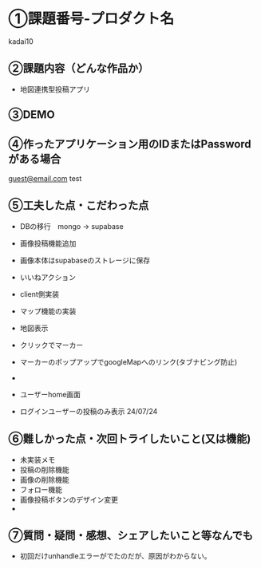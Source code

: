 # ①課題番号-プロダクト名
kadai10

## ②課題内容（どんな作品か）

- 地図連携型投稿アプリ

## ③DEMO


## ④作ったアプリケーション用のIDまたはPasswordがある場合

guest@email.com
test

## ⑤工夫した点・こだわった点

- DBの移行　mongo -> supabase

- 画像投稿機能追加
-  画像本体はsupabaseのストレージに保存

- いいねアクション
-  client側実装

- マップ機能の実装
-  地図表示
-  クリックでマーカー
-  マーカーのポップアップでgoogleMapへのリンク(タブナビング防止)
-  

- ユーザーhome画面
-  ログインユーザーの投稿のみ表示 24/07/24


## ⑥難しかった点・次回トライしたいこと(又は機能)

- 未実装メモ
-  投稿の削除機能
-  画像の削除機能
-  フォロー機能
-  画像投稿ボタンのデザイン変更
- 


## ⑦質問・疑問・感想、シェアしたいこと等なんでも
- 初回だけunhandleエラーがでたのだが、原因がわからない。
